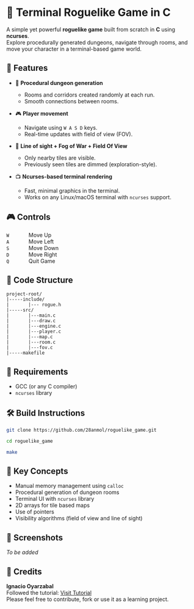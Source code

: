 # :mage: Terminal Roguelike Game in C


A simple yet powerful **roguelike game** built from scratch in **C** using **ncurses**.  
Explore procedurally generated dungeons, navigate through rooms, and move your character in a terminal-based game world.



## :rocket: Features

- 🧭 **Procedural dungeon generation**  
  - Rooms and corridors created randomly at each run.
  - Smooth connections between rooms.

- 🎮 **Player movement**
  - Navigate using `W A S D` keys.
  - Real-time updates with field of view (FOV).

- 🔦 **Line of sight + Fog of War + Field Of View**
  - Only nearby tiles are visible.
  - Previously seen tiles are dimmed (exploration-style).

- 📺 **Ncurses-based terminal rendering**
  - Fast, minimal graphics in the terminal.
  - Works on any Linux/macOS terminal with `ncurses` support.
 



## 🎮 Controls

`W`  &nbsp;&nbsp;&nbsp;&nbsp;&nbsp;&nbsp;&nbsp;&nbsp;&nbsp;&nbsp;&nbsp;&nbsp;Move Up  
`A`  &nbsp;&nbsp;&nbsp;&nbsp;&nbsp;&nbsp;&nbsp;&nbsp;&nbsp;&nbsp;&nbsp;&nbsp;Move Left  
`S`  &nbsp;&nbsp;&nbsp;&nbsp;&nbsp;&nbsp;&nbsp;&nbsp;&nbsp;&nbsp;&nbsp;&nbsp;Move Down  
`D`  &nbsp;&nbsp;&nbsp;&nbsp;&nbsp;&nbsp;&nbsp;&nbsp;&nbsp;&nbsp;&nbsp;&nbsp;Move Right  
`Q`  &nbsp;&nbsp;&nbsp;&nbsp;&nbsp;&nbsp;&nbsp;&nbsp;&nbsp;&nbsp;&nbsp;&nbsp;Quit Game  




## 📁 Code Structure
```
project-root/
|-----include/
|       |--- rogue.h
|-----src/
|       |---main.c
|       |---draw.c
|       |---engine.c
|       |---player.c
|       |---map.c
|       |---room.c
|       |---fov.c
|-----makefile
```



## 🧰 Requirements

- GCC (or any C compiler)
- `ncurses` library

## 🛠️ Build Instructions

```bash
git clone https://github.com/28anmol/roguelike_game.git
```
```bash
cd roguelike_game
```
```bash
make
```

## 📌 Key Concepts
- Manual memory management using `calloc`
- Procedural generation of dungeon rooms
- Terminal UI with `ncurses` library
- 2D arrays for tile based maps
- Use of pointers
- Visibility algorithms (field of view and line of sight)

## 📸 Screenshots
*To be added*

## 💖 Credits

**Ignacio Oyarzabal**  
Followed the tutorial: [Visit Tutorial](https://dev.to/ignaoya/the-c-roguelike-tutorial-part-0-the-setup-1pfo)  
Please feel free to contribute, fork or use it as a learning project.


